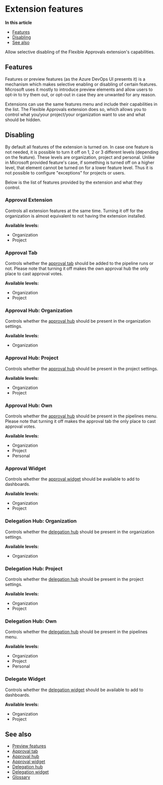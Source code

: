 # Extension features

**In this article**
- [Features](#features)
- [Disabling](#disabling)
- [See also](#see-also)

Allow selective disabling of the Flexible Approvals extension's capabilities.

## Features

Features or preview features (as the Azure DevOps UI presents it) is a mechanism which makes selective enabling or disabling of certain features. 
Microsoft uses it mostly to introduce preview elements and allow users to opt-in to try them out, or opt-out in case they are unwanted for any reason.

Extensions can use the same features menu and include their capabilities in the list. 
The Flexible Approvals extension does so, which allows you to control what you/your project/your organization want to use and what should be hidden.

## Disabling

By default all features of the extension is turned on.
In case one feature is not needed, it is possible to turn it off on 1, 2 or 3 different levels (depending on the feature).
These levels are organization, project and personal. 
Unlike in Microsoft provided feature's case, if something is turned off on a higher level, that element cannot be turned on for a lower feature level. 
Thus it is not possible to configure "exceptions" for projects or users.

Below is the list of features provided by the extension and what they control.

### Approval Extension

Controls all extension features at the same time. 
Turning it off for the organization is almost equivalent to not having the extension installed.

**Available levels:**
- Organization
- Project

### Approval Tab

Controls whether the [approval tab](/flexible-approvals/tabs/approval-tab.md) should be added to the pipeline runs or not. 
Please note that turning it off makes the own approval hub the only place to cast approval votes.

**Available levels:**
- Organization
- Project

### Approval Hub: Organization

Controls whether the [approval hub](/flexible-approvals/hubs/approval-hub.md) should be present in the organization settings.

**Available levels:**
- Organization

### Approval Hub: Project

Controls whether the [approval hub](/flexible-approvals/hubs/approval-hub.md) should be present in the project settings.

**Available levels:**
- Organization
- Project

### Approval Hub: Own

Controls whether the [approval hub](/flexible-approvals/hubs/approval-hub.md) should be present in the pipelines menu.
Please note that turning it off makes the approval tab the only place to cast approval votes.

**Available levels:**
- Organization
- Project
- Personal

### Approval Widget

Controls whether the [approval widget](/flexible-approvals/widgets/approval-widget.md) should be available to add to dashboards.

**Available levels:**
- Organization
- Project

### Delegation Hub: Organization

Controls whether the [delegation hub](/flexible-approvals/hubs/delegation-hub.md) should be present in the organization settings.

**Available levels:**
- Organization

### Delegation Hub: Project

Controls whether the [delegation hub](/flexible-approvals/hubs/delegation-hub.md) should be present in the project settings.

**Available levels:**
- Organization
- Project

### Delegation Hub: Own

Controls whether the [delegation hub](/flexible-approvals/hubs/delegation-hub.md) should be present in the pipelines menu.

**Available levels:**
- Organization
- Project
- Personal

### Delegate Widget

Controls whether the [delegation widget](/flexible-approvals/widgets/delegation-widget.md) should be available to add to dashboards.

**Available levels:**
- Organization
- Project

## See also

- [Preview features](https://learn.microsoft.com/en-us/azure/devops/project/navigation/preview-features?view=azure-devops)
- [Approval tab](/flexible-approvals/tabs/approval-tab.md)
- [Approval hub](/flexible-approvals/hubs/approval-hub.md)
- [Approval widget](/flexible-approvals/widgets/approval-widget.md)
- [Delegation hub](/flexible-approvals/hubs/delegation-hub.md)
- [Delegation widget](/flexible-approvals/widgets/delegation-widget.md)
- [Glossary](/flexible-approvals/common/glossary.md)